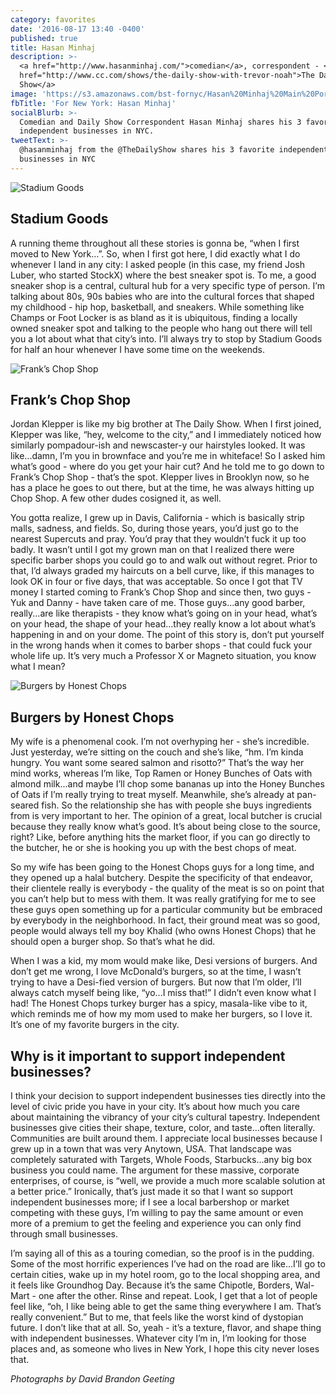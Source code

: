 ```yaml
---
category: favorites
date: '2016-08-17 13:40 -0400'
published: true
title: Hasan Minhaj
description: >-
  <a href="http://www.hasanminhaj.com/">comedian</a>, correspondent - <a
  href="http://www.cc.com/shows/the-daily-show-with-trevor-noah">The Daily
  Show</a>
image: 'https://s3.amazonaws.com/bst-fornyc/Hasan%20Minhaj%20Main%20Portrait.jpg'
fbTitle: 'For New York: Hasan Minhaj'
socialBlurb: >-
  Comedian and Daily Show Correspondent Hasan Minhaj shares his 3 favorite
  independent businesses in NYC.
tweetText: >-
  @hasanminhaj from the @TheDailyShow shares his 3 favorite independent
  businesses in NYC
---
```

![Stadium Goods](https://s3.amazonaws.com/bst-fornyc/Hasan%20Minhaj%20Stadium%20Goods.jpg)
## Stadium Goods
A running theme throughout all these stories is gonna be, “when I first moved to New York…”. So, when I first got here, I did exactly what I do whenever I land in any city: I asked people (in this case, my friend Josh Luber, who started StockX) where the best sneaker spot is. To me, a good sneaker shop is a central, cultural hub for a very specific type of person. I’m talking about 80s, 90s babies who are into the cultural forces that shaped my childhood - hip hop, basketball, and sneakers. While something like Champs or Foot Locker is as bland as it is ubiquitous, finding a locally owned sneaker spot and talking to the people who hang out there will tell you a lot about what that city’s into. I’ll always try to stop by Stadium Goods for half an hour whenever I have some time on the weekends.

![Frank’s Chop Shop](https://s3.amazonaws.com/bst-fornyc/Hasan%20Minhaj%20Frank's%20Chop%20Shop.jpg)
## Frank’s Chop Shop
Jordan Klepper is like my big brother at The Daily Show. When I first joined, Klepper was like, “hey, welcome to the city,” and I immediately noticed how similarly pompadour-ish and newscaster-y our hairstyles looked. It was like...damn, I’m you in brownface and you’re me in whiteface! So I asked him what’s good - where do you get your hair cut? And he told me to go down to Frank’s Chop Shop - that’s the spot. Klepper lives in Brooklyn now, so he has a place he goes to out there, but at the time, he was always hitting up Chop Shop. A few other dudes cosigned it, as well. 

You gotta realize, I grew up in Davis, California - which is basically strip malls, sadness, and fields. So, during those years, you’d just go to the nearest Supercuts and pray. You’d pray that they wouldn’t fuck it up too badly. It wasn’t until I got my grown man on that I realized there were specific barber shops you could go to and walk out without regret. Prior to that, I’d always graded my haircuts on a bell curve, like, if this manages to look OK in four or five days, that was acceptable. So once I got that TV money I started coming to Frank’s Chop Shop and since then, two guys - Yuk and Danny - have taken care of me. Those guys...any good barber, really...are like therapists - they know what’s going on in your head, what’s on your head, the shape of your head...they really know a lot about what’s happening in and on your dome. The point of this story is, don’t put yourself in the wrong hands when it comes to barber shops - that could fuck your whole life up. It’s very much a Professor X or Magneto situation, you know what I mean?

![Burgers by Honest Chops](https://s3.amazonaws.com/bst-fornyc/Hasan%20Minhaj%20Burgers%20by%20Honest%20Chops.jpg)
## Burgers by Honest Chops
My wife is a phenomenal cook. I’m not overhyping her - she’s incredible. Just yesterday, we’re sitting on the couch and she’s like, “hm. I’m kinda hungry. You want some seared salmon and risotto?” That’s the way her mind works, whereas I’m like, Top Ramen or Honey Bunches of Oats with almond milk...and maybe I’ll chop some bananas up into the Honey Bunches of Oats if I’m really trying to treat myself. Meanwhile, she’s already at pan-seared fish. So the relationship she has with people she buys ingredients from is very important to her. The opinion of a great, local butcher is crucial because they really know what’s good. It’s about being close to the source, right? Like, before anything hits the market floor, if you can go directly to the butcher, he or she is hooking you up with the best chops of meat.

So my wife has been going to the Honest Chops guys for a long time, and they opened up a halal butchery. Despite the specificity of that endeavor, their clientele really is everybody - the quality of the meat is so on point that you can’t help but to mess with them. It was really gratifying for me to see these guys open something up for a particular community but be embraced by everybody in the neighborhood. In fact, their ground meat was so good, people would always tell my boy Khalid (who owns Honest Chops) that he should open a burger shop. So that’s what he did. 

When I was a kid, my mom would make like, Desi versions of burgers. And don’t get me wrong, I love McDonald’s burgers, so at the time, I wasn’t trying to have a Desi-fied version of burgers. But now that I’m older, I’ll always catch myself being like, “yo...I miss that!” I didn’t even know what I had! The Honest Chops turkey burger has a spicy, masala-like vibe to it, which reminds me of how my mom used to make her burgers, so I love it. It’s one of my favorite burgers in the city.

## Why is it important to support independent businesses?
I think your decision to support independent businesses ties directly into the level of civic pride you have in your city. It’s about how much you care about maintaining the vibrancy of your city’s cultural tapestry. Independent businesses give cities their shape, texture, color, and taste...often literally. Communities are built around them. I appreciate local businesses because I grew up in a town that was very Anytown, USA. That landscape was completely saturated with Targets, Whole Foods, Starbucks...any big box business you could name. The argument for these massive, corporate enterprises, of course, is “well, we provide a much more scalable solution at a better price.” Ironically, that’s just made it so that I want so support independent businesses more; if I see a local barbershop or market competing with these guys, I’m willing to pay the same amount or even more of a premium to get the feeling and experience you can only find through small businesses.

I’m saying all of this as a touring comedian, so the proof is in the pudding. Some of the most horrific experiences I’ve had on the road are like...I’ll go to certain cities, wake up in my hotel room, go to the local shopping area, and it feels like Groundhog Day. Because it’s the same Chipotle, Borders, Wal-Mart - one after the other. Rinse and repeat. Look, I get that a lot of people feel like, “oh, I like being able to get the same thing everywhere I am. That’s really convenient.” But to me, that feels like the worst kind of dystopian future. I don’t like that at all. So, yeah - it’s a texture, flavor, and shape thing with independent businesses. Whatever city I’m in, I’m looking for those places and, as someone who lives in New York, I hope this city never loses that.


_Photographs by David Brandon Geeting_

